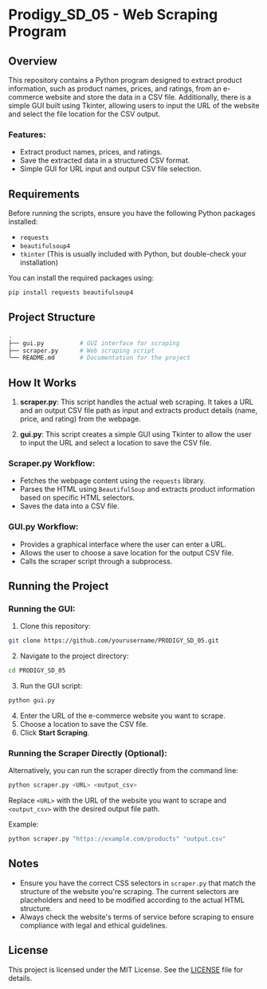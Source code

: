 
# Prodigy_SD_05 - Web Scraping Program

## Overview

This repository contains a Python program designed to extract product information, such as product names, prices, and ratings, from an e-commerce website and store the data in a CSV file. Additionally, there is a simple GUI built using Tkinter, allowing users to input the URL of the website and select the file location for the CSV output.

### Features:
- Extract product names, prices, and ratings.
- Save the extracted data in a structured CSV format.
- Simple GUI for URL input and output CSV file selection.

## Requirements

Before running the scripts, ensure you have the following Python packages installed:

- `requests`
- `beautifulsoup4`
- `tkinter` (This is usually included with Python, but double-check your installation)

You can install the required packages using:

```bash
pip install requests beautifulsoup4
```

## Project Structure

```bash
.
├── gui.py          # GUI interface for scraping
├── scraper.py      # Web scraping script
└── README.md       # Documentation for the project
```

## How It Works

1. **scraper.py**: This script handles the actual web scraping. It takes a URL and an output CSV file path as input and extracts product details (name, price, and rating) from the webpage.
   
2. **gui.py**: This script creates a simple GUI using Tkinter to allow the user to input the URL and select a location to save the CSV file.

### Scraper.py Workflow:
- Fetches the webpage content using the `requests` library.
- Parses the HTML using `BeautifulSoup` and extracts product information based on specific HTML selectors.
- Saves the data into a CSV file.

### GUI.py Workflow:
- Provides a graphical interface where the user can enter a URL.
- Allows the user to choose a save location for the output CSV file.
- Calls the scraper script through a subprocess.

## Running the Project

### Running the GUI:

1. Clone this repository:

```bash
git clone https://github.com/yourusername/PRODIGY_SD_05.git
```

2. Navigate to the project directory:

```bash
cd PRODIGY_SD_05
```

3. Run the GUI script:

```bash
python gui.py
```

4. Enter the URL of the e-commerce website you want to scrape.
5. Choose a location to save the CSV file.
6. Click **Start Scraping**.

### Running the Scraper Directly (Optional):

Alternatively, you can run the scraper directly from the command line:

```bash
python scraper.py <URL> <output_csv>
```

Replace `<URL>` with the URL of the website you want to scrape and `<output_csv>` with the desired output file path.

Example:

```bash
python scraper.py "https://example.com/products" "output.csv"
```

## Notes

- Ensure you have the correct CSS selectors in `scraper.py` that match the structure of the website you're scraping. The current selectors are placeholders and need to be modified according to the actual HTML structure.
- Always check the website's terms of service before scraping to ensure compliance with legal and ethical guidelines.

## License

This project is licensed under the MIT License. See the [LICENSE](LICENSE) file for details.
